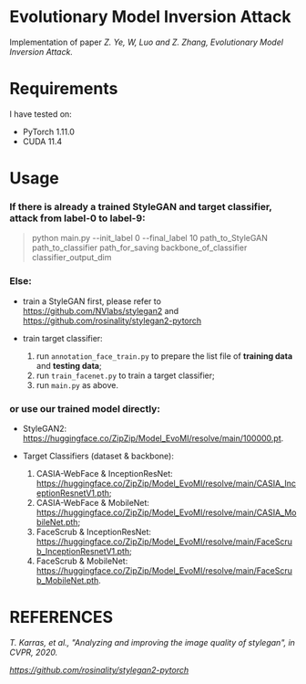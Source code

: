 # Evolutionary Model Inversion Attack

Implementation of paper *Z. Ye, W, Luo and Z. Zhang, Evolutionary Model Inversion Attack.*

# Requirements

I have tested on:

- PyTorch 1.11.0
- CUDA 11.4

# Usage

### If there is already a trained StyleGAN and target classifier, attack from label-0 to label-9:

> python main.py --init_label 0 --final_label 10 path_to_StyleGAN path_to_classifier path_for_saving backbone_of_classifier classifier_output_dim

### Else: 

- train a StyleGAN first, please refer to https://github.com/NVlabs/stylegan2 and https://github.com/rosinality/stylegan2-pytorch
- train target classifier:
  
  1. run `annotation_face_train.py` to prepare the list file of **training data** and **testing data**;
  2. run `train_facenet.py` to train a target classifier;
  3. run `main.py` as above.

### or use our trained model directly:

- StyleGAN2: https://huggingface.co/ZipZip/Model_EvoMI/resolve/main/100000.pt.
- Target Classifiers (dataset & backbone):

  1. CASIA-WebFace & InceptionResNet: https://huggingface.co/ZipZip/Model_EvoMI/resolve/main/CASIA_InceptionResnetV1.pth;
  2. CASIA-WebFace & MobileNet: https://huggingface.co/ZipZip/Model_EvoMI/resolve/main/CASIA_MobileNet.pth;
  3. FaceScrub & InceptionResNet: https://huggingface.co/ZipZip/Model_EvoMI/resolve/main/FaceScrub_InceptionResnetV1.pth;
  4. FaceScrub & MobileNet: https://huggingface.co/ZipZip/Model_EvoMI/resolve/main/FaceScrub_MobileNet.pth.
 
 # REFERENCES
 
 *T. Karras, et al., "Analyzing and improving the image quality of stylegan", in CVPR, 2020.*
 
 *https://github.com/rosinality/stylegan2-pytorch*
 

